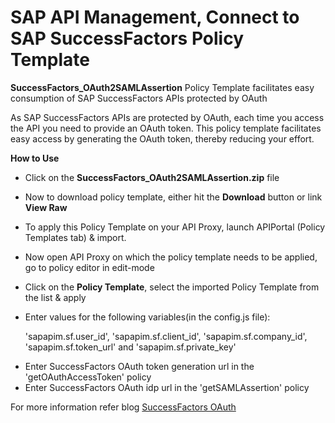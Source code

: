 # SAP API Management, Connect to SAP SuccessFactors Policy Template 


**SuccessFactors_OAuth2SAMLAssertion** Policy Template facilitates easy consumption of SAP SuccessFactors APIs protected by OAuth

As SAP SuccessFactors APIs are protected by OAuth, each time you access the API you need to provide an OAuth token. This policy template facilitates easy access by generating the OAuth token, thereby reducing your effort.


**How to Use**

* Click on the **SuccessFactors_OAuth2SAMLAssertion.zip** file
* Now to download policy template, either hit the **Download** button or link **View Raw**
* To apply this Policy Template on your API Proxy, launch APIPortal (Policy Templates tab) & import.
* Now open API Proxy on which the policy template needs to be applied, go to policy editor in edit-mode
* Click on the **Policy Template**, select the imported Policy Template from the list & apply
* Enter values for the following variables(in the config.js file):
 
     'sapapim.sf.user_id', 'sapapim.sf.client_id', 'sapapim.sf.company_id', 'sapapim.sf.token_url' and 'sapapim.sf.private_key' 
 <Enter>

* Enter SuccessFactors OAuth token generation url in the 'getOAuthAccessToken' policy
* Enter SuccessFactors OAuth idp url in the 'getSAMLAssertion' policy

For more information  refer blog [SuccessFactors OAuth](https://blogs.sap.com/2017/03/05/how-to-initiate-an-oauth-connection-to-successfactors-employee-central/)
